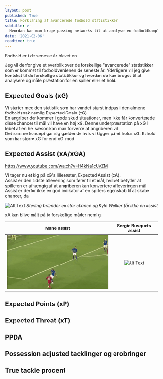 ```yaml
---
layout: post
published: True
title: Forklaring af avancerede fodbold statistikker
subtitle: >-
  Hvordan kan man bruge passing networks til at analyse en fodboldkamp?
date: '2021-02-06'
readtime: true
---
```


Fodbold er i de seneste år blevet en  

Jeg vil derfor give et overblik over de forskellige "avancerede" statistikker som er kommet til fodboldverdenen de seneste år. Yderligere vil jeg give kontekst til de forskellige statistikker og hvordan de kan bruges til at analysere og måle præstation for en spiller eller et hold. 

## Expected Goals (xG)

Vi starter med den statistik som har vundet størst indpas i den almene fodboldsnak nemlig Expected Goals (xG)
<br> En angriber der kommer i gode skud situationer, men ikke får konverterede disse chancer til mål vil have en høj xG. Denne underpræstation på xG I løbet af en hel sæson kan man forvente at angriberen vil 
<br>
Det samme koncept gør sig gældende hvis vi kigger på et holds xG. Et hold som har større xG for end xG imod

## Expected Assist (xA/xGA)
https://www.youtube.com/watch?v=H4kNa1cUvZM

Vi tager nu et kig på xG's lillesøster, Expected Assist (xA).
<br>
Assist er den sidste aflevering som fører til et mål, hvilket betyder at spilleren er afhængig af at angriberen kan konvertere afleveringen mål. Assist er derfor ikke en god indikator af en spillers egenskab til at skabe chancer, da 


![Alt Text](/img/sterling_miss.gif)
*Sterling brænder en stor chance og Kyle Walker får ikke en assist*

 xA kan blive målt på to forskellige måder nemlig 

Mané assist | Sergio Busquets assist
:----------:|:-------------------:
![Alt Text](/img/mane_assist.gif) | ![Alt Text](https://i.imgur.com/BzyPDZX.gif)

## Expected Points (xP)

## Expected Threat (xT)




## PPDA


## Possession adjusted tacklinger og erobringer


## True tackle procent




